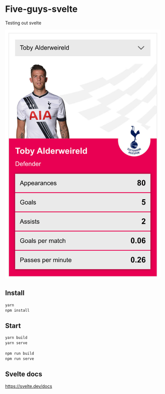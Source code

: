 # Five-guys-svelte

Testing out svelte

![Screenshot animated](screenshot.jpg "Screenshot")

## Install

```javascript
yarn
npm install
```

## Start

```javascript
yarn build
yarn serve

npm run build
npm run serve
```

## Svelte docs

<https://svelte.dev/docs>

